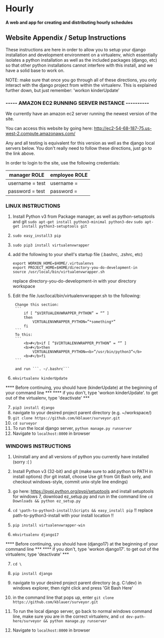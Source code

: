 <h1>Hourly</h1>
<h4>A web and app for creating and distributing hourly schedules</h4>

<h2>Website Appendix / Setup Instructions</h2>

These instructions are here in order to allow you to setup your django installation and development environment on a virtualenv, which essentially isolates a python installation as well as the included packages (django, etc) so that other python installations cannot interfere with this install, and we have a solid base to work on.

NOTE: make sure that once you go through all of these directions, you only interact with the django project from within the virtualenv.  This is explained further down, but just remember: 'workon kinderUpdate'


<h3>----- AMAZON EC2 RUNNING SERVER INSTANCE ----------</h3>

We currently have an amazon ec2 server running the newest version of the site.  

You can access this website by going here: http://ec2-54-68-187-75.us-west-2.compute.amazonaws.com/

Any and all testing is equivalent for this version as well as the django local servers below.  You don't really need to follow these directions, just go to the link above.

In order to login to the site, use the following credentials:

|manager ROLE       | employee ROLE   |
|-------------------|-------------------|
|username = test  | username =        |
|password = test    | password =        |


<h3>LINUX INSTRUCTIONS </h3>

1. Install Python v3 from Package manager, as well as python-setuptools and git
	```sudo apt-get install python3-minimal python3-dev```
	```sudo apt-get install python3-setuptools git```
2. ```sudo easy_install3 pip```
3. ```sudo pip3 install virtualenvwrapper```
4.	add the following to your shell's startup file (.bashrc, .zshrc, etc)
    ```
	export WORKON_HOME=$HOME/.virtualenvs
	export PROJECT_HOME=$HOME/directory-you-do-development-in
	source /usr/local/bin/virtualenvwrapper.sh
	```
	replace directory-you-do-development-in with your directory workspace
	
5. Edit the file /usr/local/bin/virtualenvwrapper.sh to the following:

		Change this section:
		```
			if [ “$VIRTUALENVWRAPPER_PYTHON” = “” ]
			then
				VIRTUALENVWRAPPER_PYTHON=”*something*”
			fi
		```
		To this:
		```
			<b>#</b>if [ “$VIRTUALENVWRAPPER_PYTHON” = “” ]
			<b>#</b>then
				VIRTUALENVWRAPPER_PYTHON=<b>”/usr/bin/python3”</b>
			<b>#</b>fi
		```
		
		and run ```. ~/.bashrc```
	
6. ```mkvirtualenv kinderUpdate```

**** Before continuing, you should have (kinderUpdate) at the beginning of your command line ***
**** if you don't, type 'workon kinderUpdate'. to get out of the virtualenv, type 'deactivate' ***

7. ```pip3 install django```
8. navigate to your desired project parent directory (e.g. ~/workspace/)
9. ```git clone https://github.com/kblauer/surveyor.git```
10. ```cd surveyor```
11. To run the local django server, ```python manage.py runserver```
12. Navigate to ```localhost:8000``` in browser


<h3>  WINDOWS INSTRUCTIONS </h3>

1. Uninstall any and all versions of python you currently have installed (sorry :( )
2. Install Python v3 (32-bit) and git
	(make sure to add python to PATH in install options)
	(for git install, choose Use git from Git Bash only, and 
		checkout windows-style, commit unix-style line endings)
3. go here: https://pypi.python.org/pypi/setuptools and install setuptools
	for windows 7, download ez_setup.py and run in the command line ```cd Downloads && python ez_setup.py```

	
4. ```cd \path-to-python3-install\Scripts && easy_install pip```
		!! replace path-to-python3-install with your install location !!
		
5. ```pip install virtualenvwrapper-win```

6. ```mkvirtualenv django17```

**** Before continuing, you should have (django17) at the beginning of your command line ***
**** if you don't, type 'workon django17'. to get out of the virtualenv, type 'deactivate' ***

7. ```cd \```
8. ```pip install django```
9. navigate to your desired project parent directory (e.g. C:\dev\) in windows explorer, 
	then right click and press 'Git Bash Here'
10. in the command line that pops up, enter ```git clone https://github.com/kblauer/surveyor.git```

10. To run the local django server, go back to normal windows command line, make sure you are in the correct virtualenv, and 
	```cd dev-path-here/surveyor && python manage.py runserver```
11. Navigate to ```localhost:8000``` in browser


